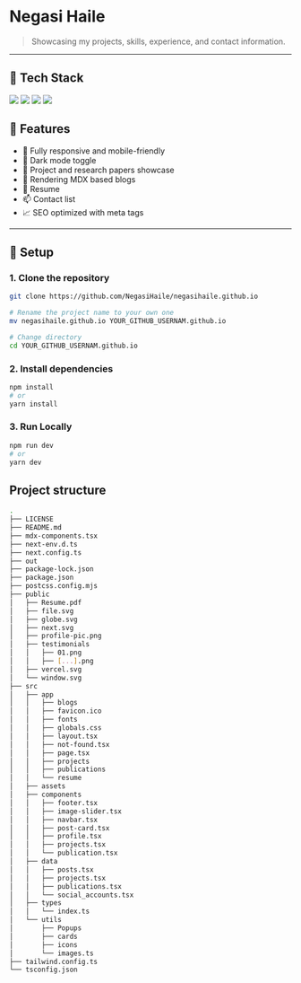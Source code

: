 # Negasi Haile

> Showcasing my projects, skills, experience, and contact information.

---

## 🚀 Tech Stack

<p align="left">
  <img src="https://img.shields.io/badge/Next.js-000?style=for-the-badge&logo=next.js&logoColor=white" />
  <img src="https://img.shields.io/badge/TypeScript-3178C6?style=for-the-badge&logo=typescript&logoColor=white" />
  <img src="https://img.shields.io/badge/Tailwind_CSS-38B2AC?style=for-the-badge&logo=tailwind-css&logoColor=white" />
  <img src="https://img.shields.io/badge/Vercel-000000?style=for-the-badge&logo=vercel&logoColor=white" />
</p>

## 🧰 Features

- 🎨 Fully responsive and mobile-friendly
- 🌙 Dark mode toggle
- 📂 Project and research papers showcase
- 📖 Rendering MDX based blogs
- 📄 Resume
- 📫 Contact list
- 📈 SEO optimized with meta tags

---

## 🔧 Setup

### 1. Clone the repository

```bash
git clone https://github.com/NegasiHaile/negasihaile.github.io

# Rename the project name to your own one
mv negasihaile.github.io YOUR_GITHUB_USERNAM.github.io

# Change directory
cd YOUR_GITHUB_USERNAM.github.io

```

### 2. Install dependencies

```bash
npm install
# or
yarn install
```

### 3. Run Locally

```bash
npm run dev
# or
yarn dev
```

## Project structure

```bash
.
├── LICENSE
├── README.md
├── mdx-components.tsx
├── next-env.d.ts
├── next.config.ts
├── out
├── package-lock.json
├── package.json
├── postcss.config.mjs
├── public
│   ├── Resume.pdf
│   ├── file.svg
│   ├── globe.svg
│   ├── next.svg
│   ├── profile-pic.png
│   ├── testimonials
│   │   ├── 01.png
│   │   ├── [...].png
│   ├── vercel.svg
│   └── window.svg
├── src
│   ├── app
│   │   ├── blogs
│   │   ├── favicon.ico
│   │   ├── fonts
│   │   ├── globals.css
│   │   ├── layout.tsx
│   │   ├── not-found.tsx
│   │   ├── page.tsx
│   │   ├── projects
│   │   ├── publications
│   │   └── resume
│   ├── assets
│   ├── components
│   │   ├── footer.tsx
│   │   ├── image-slider.tsx
│   │   ├── navbar.tsx
│   │   ├── post-card.tsx
│   │   ├── profile.tsx
│   │   ├── projects.tsx
│   │   └── publication.tsx
│   ├── data
│   │   ├── posts.tsx
│   │   ├── projects.tsx
│   │   ├── publications.tsx
│   │   └── social_accounts.tsx
│   ├── types
│   │   └── index.ts
│   └── utils
│       ├── Popups
│       ├── cards
│       ├── icons
│       └── images.ts
├── tailwind.config.ts
└── tsconfig.json
```
